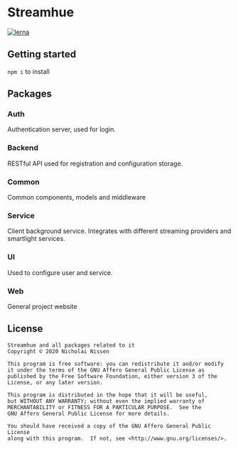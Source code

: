 # Streamhue
[![lerna](https://img.shields.io/badge/maintained%20with-lerna-cc00ff.svg)](https://lerna.js.org/)

## Getting started
`npm i` to install


## Packages
### Auth
Authentication server, used for login.
### Backend
RESTful API used for registration and configuration storage.
### Common
Common components, models and middleware
### Service
Client background service. Integrates with different streaming providers and smartlight services.
### UI
Used to configure user and service.
### Web
General project website

## License
```
Streamhue and all packages related to it
Copyright © 2020 Nicholai Nissen

This program is free software: you can redistribute it and/or modify
it under the terms of the GNU Affero General Public License as published by the Free Software Foundation, either version 3 of the License, or any later version.

This program is distributed in the hope that it will be useful,
but WITHOUT ANY WARRANTY; without even the implied warranty of
MERCHANTABILITY or FITNESS FOR A PARTICULAR PURPOSE.  See the
GNU Affero General Public License for more details.

You should have received a copy of the GNU Affero General Public License
along with this program.  If not, see <http://www.gnu.org/licenses/>.
```
